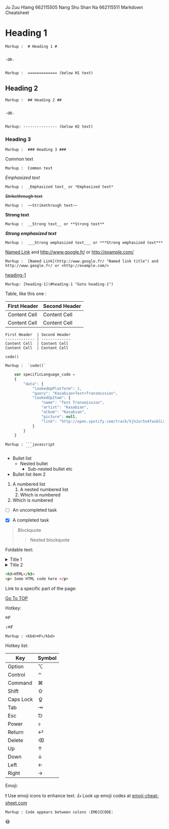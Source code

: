 
Ju Zuu Hlaing 662115505
Nang Shu Shan Na 662115511
Markdown Cheatsheet<a name="TOP"></a>
# Heading 1 #


    Markup :  # Heading 1 #


    -OR-


    Markup :  ============= (below H1 text)


## Heading 2 ##


    Markup :  ## Heading 2 ##


    -OR-


    Markup: --------------- (below H2 text)


### Heading 3 ###


    Markup :  ### Heading 3 ###
   
Common text


    Markup :  Common text


_Emphasized text_


    Markup :  _Emphasized text_ or *Emphasized text*


~~Strikethrough text~~


    Markup :  ~~Strikethrough text~~


__Strong text__


    Markup :  __Strong text__ or **Strong text**


___Strong emphasized text___


    Markup :  ___Strong emphasized text___ or ***Strong emphasized text***


[Named Link](http://www.google.fr/ "Named link title") and http://www.google.fr/ or <http://example.com/>


    Markup :  [Named Link](http://www.google.fr/ "Named link title") and http://www.google.fr/ or <http://example.com/>


[heading-1](#heading-1 "Goto heading-1")
    
    Markup: [heading-1](#heading-1 "Goto heading-1")
    
 Table, like this one :


First Header  | Second Header
------------- | -------------
Content Cell  | Content Cell
Content Cell  | Content Cell


```
First Header  | Second Header
------------- | -------------
Content Cell  | Content Cell
Content Cell  | Content Cell
```   




`code()`


    Markup :  `code()`


```javascript
    var specificLanguage_code = 
    {
        "data": {
            "lookedUpPlatform": 1,
            "query": "Kasabian+Test+Transmission",
            "lookedUpItem": {
                "name": "Test Transmission",
                "artist": "Kasabian",
                "album": "Kasabian",
                "picture": null,
                "link": "http://open.spotify.com/track/5jhJur5n4fasblLSCOcrTp"
            }
        }
    }
```


    Markup : ```javascript
             ```


* Bullet list
    * Nested bullet
        * Sub-nested bullet etc
* Bullet list item 2
1. A numbered list
    1. A nested numbered list
    2. Which is numbered
2. Which is numbered


- [ ] An uncompleted task
- [x] A completed task




> Blockquote
>> Nested blockquote


Foldable text:


<details>
  <summary>Title 1</summary>
  <p>Content 1 Content 1 Content 1 Content 1 Content 1</p>
</details>
<details>
  <summary>Title 2</summary>
  <p>Content 2 Content 2 Content 2 Content 2 Content 2</p>
</details>


```html
<h3>HTML</h3>
<p> Some HTML code here </p>
```


Link to a specific part of the page:


[Go To TOP](#TOP)


Hotkey:


<kbd>⌘F</kbd>


<kbd>⇧⌘F</kbd>


    Markup : <kbd>⌘F</kbd>


Hotkey list:


| Key | Symbol |
| --- | --- |
| Option | ⌥ |
| Control | ⌃ |
| Command | ⌘ |
| Shift | ⇧ |
| Caps Lock | ⇪ |
| Tab | ⇥ |
| Esc | ⎋ |
| Power | ⌽ |
| Return | ↩ |
| Delete | ⌫ |
| Up | ↑ |
| Down | ↓ |
| Left | ← |
| Right | → |


Emoji:


:exclamation: Use emoji icons to enhance text. :+1:  Look up emoji codes at [emoji-cheat-sheet.com](http://emoji-cheat-sheet.com/)


    Markup : Code appears between colons :EMOJICODE:
    
:mask: 
